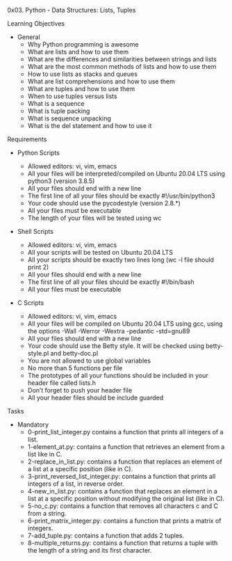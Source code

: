 0x03. Python - Data Structures: Lists, Tuples

Learning Objectives
- General
	- Why Python programming is awesome
	- What are lists and how to use them
	- What are the differences and similarities between strings and lists
	- What are the most common methods of lists and how to use them
	- How to use lists as stacks and queues
	- What are list comprehensions and how to use them
	- What are tuples and how to use them
	- When to use tuples versus lists
	- What is a sequence
	- What is tuple packing
	- What is sequence unpacking
	- What is the del statement and how to use it

Requirements
- Python Scripts
	- Allowed editors: vi, vim, emacs
	- All your files will be interpreted/compiled on Ubuntu 20.04 LTS using python3 (version 3.8.5)
	- All your files should end with a new line
	- The first line of all your files should be exactly #!/usr/bin/python3
	- Your code should use the pycodestyle (version 2.8.*)
	- All your files must be executable
	- The length of your files will be tested using wc

- Shell Scripts
	- Allowed editors: vi, vim, emacs
	- All your scripts will be tested on Ubuntu 20.04 LTS
	- All your scripts should be exactly two lines long (wc -l file should print 2)
	- All your files should end with a new line
	- The first line of all your files should be exactly #!/bin/bash
	- All your files must be executable

- C Scripts
	- Allowed editors: vi, vim, emacs
	- All your files will be compiled on Ubuntu 20.04 LTS using gcc, using the options -Wall -Werror -Wextra -pedantic -std=gnu89
	- All your files should end with a new line
	- Your code should use the Betty style. It will be checked using betty-style.pl and betty-doc.pl
	- You are not allowed to use global variables
	- No more than 5 functions per file
	- The prototypes of all your functions should be included in your header file called lists.h
	- Don’t forget to push your header file
	- All your header files should be include guarded

Tasks
- Mandatory
	- 0-print_list_integer.py contains a function that prints all integers of a list.
	- 1-element_at.py: contains a function that retrieves an element from a list like in C.
	- 2-replace_in_list.py: contains a function that replaces an element of a list at a specific position (like in C).
	- 3-print_reversed_list_integer.py: contains a function that prints all integers of a list, in reverse order.
	- 4-new_in_list.py: contains a function that replaces an element in a list at a specific position without modifying the original list (like in C).
	- 5-no_c.py: contains a function that removes all characters c and C from a string.
	- 6-print_matrix_integer.py: contains a function that prints a matrix of integers.
	- 7-add_tuple.py: contains a function that adds 2 tuples.
	- 8-multiple_returns.py: contains a function that returns a tuple with the length of a string and its first character.
